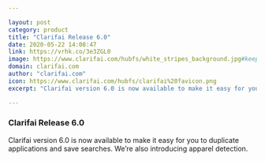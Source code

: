 ```yaml
---

layout: post
category: product
title: "Clarifai Release 6.0"
date: 2020-05-22 14:08:47
link: https://vrhk.co/3e3ZGL0
image: https://www.clarifai.com/hubfs/white_stripes_background.jpg#keepProtocol
domain: clarifai.com
author: "clarifai.com"
icon: https://www.clarifai.com/hubfs/clarifai%20favicon.png
excerpt: "Clarifai version 6.0 is now available to make it easy for you to duplicate applications and save searches. We’re also introducing apparel detection."

---
```


### Clarifai Release 6.0

Clarifai version 6.0 is now available to make it easy for you to duplicate applications and save searches. We’re also introducing apparel detection.